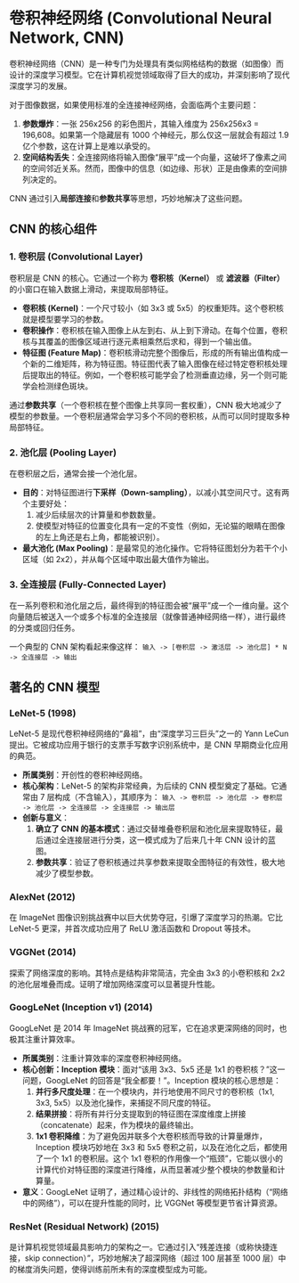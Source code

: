 # 卷积神经网络 (Convolutional Neural Network, CNN)

卷积神经网络（CNN）是一种专门为处理具有类似网格结构的数据（如图像）而设计的深度学习模型。它在计算机视觉领域取得了巨大的成功，并深刻影响了现代深度学习的发展。

对于图像数据，如果使用标准的全连接神经网络，会面临两个主要问题：
1.  **参数爆炸**：一张 256x256 的彩色图片，其输入维度为 256x256x3 = 196,608。如果第一个隐藏层有 1000 个神经元，那么仅这一层就会有超过 1.9 亿个参数，这在计算上是难以承受的。
2.  **空间结构丢失**：全连接网络将输入图像“展平”成一个向量，这破坏了像素之间的空间邻近关系。然而，图像中的信息（如边缘、形状）正是由像素的空间排列决定的。

CNN 通过引入**局部连接**和**参数共享**等思想，巧妙地解决了这些问题。

## CNN 的核心组件

### 1. 卷积层 (Convolutional Layer)

卷积层是 CNN 的核心。它通过一个称为 **卷积核（Kernel）** 或 **滤波器（Filter）** 的小窗口在输入数据上滑动，来提取局部特征。

-   **卷积核 (Kernel)**：一个尺寸较小（如 3x3 或 5x5）的权重矩阵。这个卷积核就是模型要学习的参数。
-   **卷积操作**：卷积核在输入图像上从左到右、从上到下滑动。在每个位置，卷积核与其覆盖的图像区域进行逐元素相乘然后求和，得到一个输出值。
-   **特征图 (Feature Map)**：卷积核滑动完整个图像后，形成的所有输出值构成一个新的二维矩阵，称为特征图。特征图代表了输入图像在经过特定卷积核处理后提取出的特征。例如，一个卷积核可能学会了检测垂直边缘，另一个则可能学会检测绿色斑块。

通过**参数共享**（一个卷积核在整个图像上共享同一套权重），CNN 极大地减少了模型的参数量。一个卷积层通常会学习多个不同的卷积核，从而可以同时提取多种局部特征。

### 2. 池化层 (Pooling Layer)

在卷积层之后，通常会接一个池化层。

-   **目的**：对特征图进行**下采样（Down-sampling）**，以减小其空间尺寸。这有两个主要好处：
    1.  减少后续层次的计算量和参数数量。
    2.  使模型对特征的位置变化具有一定的不变性（例如，无论猫的眼睛在图像的左上角还是右上角，都能被识别）。
-   **最大池化 (Max Pooling)**：是最常见的池化操作。它将特征图划分为若干个小区域（如 2x2），并从每个区域中取出最大值作为输出。

### 3. 全连接层 (Fully-Connected Layer)

在一系列卷积和池化层之后，最终得到的特征图会被“展平”成一个一维向量。这个向量随后被送入一个或多个标准的全连接层（就像普通神经网络一样），进行最终的分类或回归任务。

一个典型的 CNN 架构看起来像这样：
`输入 -> [卷积层 -> 激活层 -> 池化层] * N -> 全连接层 -> 输出`

## 著名的 CNN 模型

### LeNet-5 (1998)

LeNet-5 是现代卷积神经网络的“鼻祖”，由“深度学习三巨头”之一的 Yann LeCun 提出。它被成功应用于银行的支票手写数字识别系统中，是 CNN 早期商业化应用的典范。

-   **所属类别**：开创性的卷积神经网络。
-   **核心架构**：LeNet-5 的架构非常经典，为后续的 CNN 模型奠定了基础。它通常由 7 层构成（不含输入），其顺序为：
    `输入 -> 卷积层 -> 池化层 -> 卷积层 -> 池化层 -> 全连接层 -> 全连接层 -> 输出层`
-   **创新与意义**：
    1.  **确立了 CNN 的基本模式**：通过交替堆叠卷积层和池化层来提取特征，最后通过全连接层进行分类，这一模式成为了后来几十年 CNN 设计的蓝图。
    2.  **参数共享**：验证了卷积核通过共享参数来提取全图特征的有效性，极大地减少了模型参数。

### AlexNet (2012)

在 ImageNet 图像识别挑战赛中以巨大优势夺冠，引爆了深度学习的热潮。它比 LeNet-5 更深，并首次成功应用了 ReLU 激活函数和 Dropout 等技术。

### VGGNet (2014)

探索了网络深度的影响。其特点是结构非常简洁，完全由 3x3 的小卷积核和 2x2 的池化层堆叠而成。证明了增加网络深度可以显著提升性能。

### GoogLeNet (Inception v1) (2014)

GoogLeNet 是 2014 年 ImageNet 挑战赛的冠军，它在追求更深网络的同时，也极其注重计算效率。

-   **所属类别**：注重计算效率的深度卷积神经网络。
-   **核心创新：Inception 模块**：面对“该用 3x3、5x5 还是 1x1 的卷积核？”这一问题，GoogLeNet 的回答是“我全都要！”。Inception 模块的核心思想是：
    1.  **并行多尺度处理**：在一个模块内，并行地使用不同尺寸的卷积核（1x1, 3x3, 5x5）以及池化操作，来捕捉不同尺度的特征。
    2.  **结果拼接**：将所有并行分支提取到的特征图在深度维度上拼接（concatenate）起来，作为模块的最终输出。
    3.  **1x1 卷积降维**：为了避免因并联多个大卷积核而导致的计算量爆炸，Inception 模块巧妙地在 3x3 和 5x5 卷积之前，以及在池化之后，都使用了一个 1x1 的卷积层。这个 1x1 卷积的作用像一个“瓶颈”，它能以很小的计算代价对特征图的深度进行降维，从而显著减少整个模块的参数量和计算量。
-   **意义**：GoogLeNet 证明了，通过精心设计的、非线性的网络拓扑结构（“网络中的网络”），可以在提升性能的同时，比 VGGNet 等模型更节省计算资源。

### ResNet (Residual Network) (2015)

是计算机视觉领域最具影响力的架构之一。它通过引入“残差连接（或称快捷连接，skip connection）”，巧妙地解决了超深网络（超过 100 层甚至 1000 层）中的梯度消失问题，使得训练前所未有的深度模型成为可能。